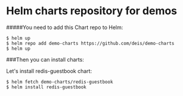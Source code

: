 # Helm charts repository for demos

#####You need to add this Chart repo to Helm:
```console
$ helm up
$ helm repo add demo-charts https://github.com/deis/demo-charts
$ helm up
```

###Then you can install charts:

Let's install redis-guestbook chart:
```
$ helm fetch demo-charts/redis-guestbook
$ helm install redis-guestbook
```
